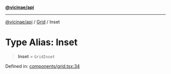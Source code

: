 [**@vicinae/api**](../../../../README.md)

***

[@vicinae/api](../../../../README.md) / [Grid](../README.md) / Inset

# Type Alias: Inset

> **Inset** = `GridInset`

Defined in: [components/grid.tsx:34](https://github.com/vicinaehq/vicinae/blob/c742d5fc509336339909dd669955b863f086bf4e/api/src/api/components/grid.tsx#L34)
